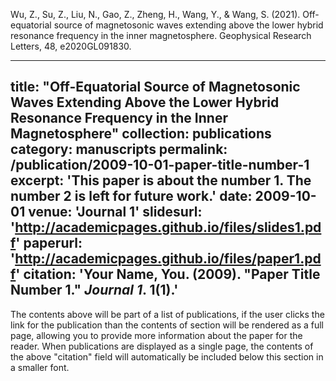 Wu, Z., Su, Z., Liu, N., Gao, Z., Zheng, H., Wang, Y., & Wang, S. (2021). Off-equatorial source of magnetosonic waves extending above the lower hybrid resonance frequency in the inner magnetosphere. Geophysical Research Letters, 48, e2020GL091830.

---
title: "Off-Equatorial Source of Magnetosonic Waves Extending Above the Lower Hybrid Resonance Frequency in the Inner Magnetosphere"
collection: publications
category: manuscripts
permalink: /publication/2009-10-01-paper-title-number-1
excerpt: 'This paper is about the number 1. The number 2 is left for future work.'
date: 2009-10-01
venue: 'Journal 1'
slidesurl: 'http://academicpages.github.io/files/slides1.pdf'
paperurl: 'http://academicpages.github.io/files/paper1.pdf'
citation: 'Your Name, You. (2009). &quot;Paper Title Number 1.&quot; <i>Journal 1</i>. 1(1).'
---

The contents above will be part of a list of publications, if the user clicks the link for the publication than the contents of section will be rendered as a full page, allowing you to provide more information about the paper for the reader. When publications are displayed as a single page, the contents of the above "citation" field will automatically be included below this section in a smaller font.
